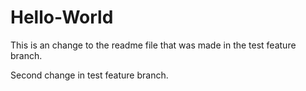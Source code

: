 # Hello-World

This is an change to the readme file that was made in the test feature branch.

Second change in test feature branch.

